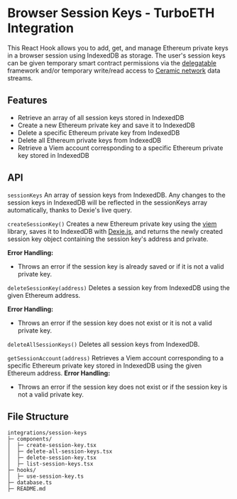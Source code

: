 # Browser Session Keys - TurboETH Integration

This React Hook allows you to add, get, and manage Ethereum private keys in a browser session using IndexedDB as storage. The user's session keys can be given temporary smart contract permissions via the [delegatable](https://delegatable.org/) framework and/or temporary write/read access to [Ceramic network](https://ceramic.network/) data streams.

## Features
- Retrieve an array of all session keys stored in IndexedDB
- Create a new Ethereum private key and save it to IndexedDB
- Delete a specific Ethereum private key from IndexedDB
- Delete all Ethereum private keys from IndexedDB
- Retrieve a Viem account corresponding to a specific Ethereum private key stored in IndexedDB


## API
`sessionKeys`
An array of session keys from IndexedDB. Any changes to the session keys in IndexedDB will be reflected in the sessionKeys array automatically, thanks to Dexie's live query.

`createSessionKey()`
Creates a new Ethereum private key using the [viem](https://viem.sh/) library, saves it to IndexedDB with [Dexie.js](https://dexie.org/), and returns the newly created session key object containing the session key's address and private.

**Error Handling:**
- Throws an error if the session key is already saved or if it is not a valid private key.


`deleteSessionKey(address)`
Deletes a session key from IndexedDB using the given Ethereum address.

**Error Handling:**
- Throws an error if the session key does not exist or it is not a valid private key.


`deleteAllSessionKeys()`
Deletes all session keys from IndexedDB.


`getSessionAccount(address)`
Retrieves a Viem account corresponding to a specific Ethereum private key stored in IndexedDB using the given Ethereum address.
**Error Handling:**
- Throws an error if the session key does not exist or if the session key is not a valid private key.

## File Structure
```
integrations/session-keys
├─ components/
│  ├─ create-session-key.tsx
│  ├─ delete-all-session-keys.tsx
│  ├─ delete-session-key.tsx
│  ├─ list-session-keys.tsx
├─ hooks/
│  ├─ use-session-key.ts
├─ database.ts
├─ README.md
```